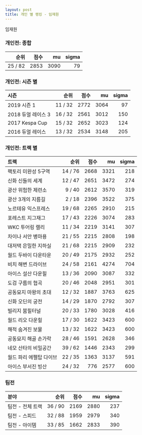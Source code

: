```yaml
---
layout: post
title: 개인 별 랭킹 - 임재원
---
```


임재원

### 개인전: 종합

| 순위 | 점수 | mu | sigma |
|---:|---:|---:|---:|
| 25 / 82 | 2853 | 3090 | 79 |

### 개인전: 시즌 별

| 시즌 | 순위 | 점수 | mu | sigma |
|:---|---:|---:|---:|---:|
| 2019 시즌 1 | 11 / 32 | 2772 | 3064 | 97 |
| 2018 듀얼 레이스 3 | 16 / 32 | 2561 | 3012 | 150 |
| 2017 Kespa Cup | 15 / 32 | 2652 | 3023 | 124 |
| 2016 듀얼 레이스 | 13 / 32 | 2534 | 3148 | 205 |

### 개인전: 트랙 별

| 트랙 | 순위 | 점수 | mu | sigma |
|:---|---:|---:|---:|---:|
| 팩토리 미완성 5구역 | 14 / 76 | 2668 | 3321 | 218 |
| 신화 신들의 세계 | 12 / 47 | 2651 | 3472 | 274 |
| 광산 위험한 제련소 | 9 / 40 | 2612 | 3570 | 319 |
| 광산 3개의 지름길 | 2 / 18 | 2396 | 3522 | 375 |
| 노르테유 익스프레스 | 19 / 68 | 2265 | 2910 | 215 |
| 포레스트 지그재그 | 17 / 43 | 2226 | 3074 | 283 |
| WKC 투어링 랠리 | 11 / 34 | 2219 | 3141 | 307 |
| 차이나 서안 병마용 | 21 / 55 | 2215 | 2808 | 198 |
| 대저택 은밀한 지하실 | 21 / 68 | 2215 | 2909 | 232 |
| 월드 두바이 다운타운 | 20 / 49 | 2175 | 2932 | 252 |
| 비치 해변 드라이브 | 24 / 58 | 2161 | 4274 | 704 |
| 아이스 설산 다운힐 | 13 / 36 | 2090 | 3087 | 332 |
| 도검 구름의 협곡 | 20 / 46 | 2048 | 2951 | 301 |
| 공동묘지 마왕의 초대 | 12 / 32 | 1887 | 3763 | 625 |
| 신화 오딘의 궁전 | 14 / 29 | 1870 | 2792 | 307 |
| 빌리지 붐힐터널 | 20 / 33 | 1780 | 3028 | 416 |
| 월드 리오 다운힐 | 17 / 30 | 1622 | 3423 | 600 |
| 해적 숨겨진 보물 | 13 / 32 | 1622 | 3423 | 600 |
| 공동묘지 해골 손가락 | 28 / 46 | 1591 | 2628 | 346 |
| 네모 산타의 비밀공간 | 39 / 62 | 1446 | 2343 | 299 |
| 월드 파리 에펠탑 다이브 | 22 / 35 | 1363 | 3137 | 591 |
| 아이스 부서진 빙산 | 24 / 32 | 776 | 2577 | 600 |

### 팀전

| 분야 | 순위 | 점수 | mu | sigma |
|:---|---:|---:|---:|---:|
| 팀전 - 전체 트랙 | 36 / 90 | 2169 | 2880 | 237 |
| 팀전 - 스피드 | 32 / 88 | 1959 | 2979 | 340 |
| 팀전 - 아이템 | 33 / 85 | 1662 | 2833 | 390 |
